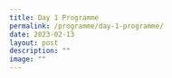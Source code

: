 ```yaml
---
title: Day 1 Programme
permalink: /programme/day-1-programme/
date: 2023-02-13
layout: post
description: ""
image: ""
---
```




